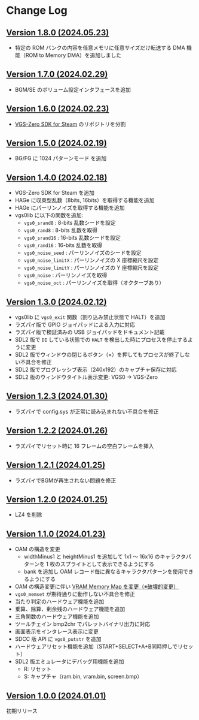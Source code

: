 # Change Log

## [Version 1.8.0 (2024.05.23)](https://github.com/suzukiplan/vgszero/releases/tag/1.8.0)

- 特定の ROM バンクの内容を任意メモリに任意サイズだけ転送する DMA 機能（ROM to Memory DMA）を追加しました

## [Version 1.7.0 (2024.02.29)](https://github.com/suzukiplan/vgszero/releases/tag/1.7.0)

- BGM/SE のボリューム設定インタフェースを追加

## [Version 1.6.0 (2024.02.23)](https://github.com/suzukiplan/vgszero/releases/tag/1.6.0)

- [VGS-Zero SDK for Steam](https://github.com/suzukiplan/vgszero-steam) のリポジトリを分割

## [Version 1.5.0 (2024.02.19)](https://github.com/suzukiplan/vgszero/releases/tag/1.5.0)

- BG/FG に 1024 パターンモード を追加

## [Version 1.4.0 (2024.02.18)](https://github.com/suzukiplan/vgszero/releases/tag/1.4.0)

- VGS-Zero SDK for Steam を追加
- HAGe に収束型乱数（8bits, 16bits）を取得する機能を追加
- HAGe にパーリンノイズを取得する機能を追加
- vgs0lib に以下の関数を追加:
  - `vgs0_srand8` : 8-bits 乱数シードを設定
  - `vgs0_rand8` : 8-bits 乱数を取得
  - `vgs0_srand16` : 16-bits 乱数シードを設定
  - `vgs0_rand16` : 16-bits 乱数を取得
  - `vgs0_noise_seed` : パーリンノイズのシードを設定
  - `vgs0_noise_limitX` : パーリンノイズの X 座標縮尺を設定
  - `vgs0_noise_limitY` : パーリンノイズの Y 座標縮尺を設定
  - `vgs0_noise` : パーリンノイズを取得
  - `vgs0_noise_oct` : パーリンノイズを取得（オクターブあり）

## [Version 1.3.0 (2024.02.12)](https://github.com/suzukiplan/vgszero/releases/tag/1.3.0)

- vgs0lib に `vgs0_exit` 関数（割り込み禁止状態で HALT）を追加
- ラズパイ版で GPIO ジョイパッドによる入力に対応
- ラズパイ版で検証済みの USB ジョイパッドをドキュメント記載
- SDL2 版で `DI` している状態での `HALT` を検出した時にプロセスを停止するように変更
- SDL2 版でウィンドウの閉じるボタン（×）を押してもプロセスが終了しない不具合を修正
- SDL2 版でプログレッシブ表示（240x192）のキャプチャ保存に対応
- SDL2 版のウィンドウタイトル表示変更: VGS0 -> VGS-Zero

## [Version 1.2.3 (2024.01.30)](https://github.com/suzukiplan/vgszero/releases/tag/1.2.3)

- ラズパイで config.sys が正常に読み込まれない不具合を修正

## [Version 1.2.2 (2024.01.26)](https://github.com/suzukiplan/vgszero/releases/tag/1.2.2)

- ラズパイでリセット時に 16 フレームの空白フレームを挿入

## [Version 1.2.1 (2024.01.25)](https://github.com/suzukiplan/vgszero/releases/tag/1.2.1)

- ラズパイでBGMが再生されない問題を修正

## [Version 1.2.0 (2024.01.25)](https://github.com/suzukiplan/vgszero/releases/tag/1.2.0)

- LZ4 を削除

## [Version 1.1.0 (2024.01.23)](https://github.com/suzukiplan/vgszero/releases/tag/1.1.0)

- OAM の構造を変更
  - widthMinus1 と heightMinus1 を追加して 1x1 〜 16x16 のキャラクタパターンを 1 枚のスプライトとして表示できるようにする
  - bank を追加し OAM レコード毎に異なるキャラクタパターンを使用できるようにする
- OAM の構造変更に伴い [VRAM Memory Map を変更（※破壊的変更）](https://github.com/suzukiplan/vgszero/pull/14/files#diff-b335630551682c19a781afebcf4d07bf978fb1f8ac04c6bf87428ed5106870f5R325-R346)
- `vgs0_memset` が期待通りに動作しない不具合を修正
- 当たり判定のハードウェア機能を追加
- 乗算、除算、剰余残のハードウェア機能を追加
- 三角関数のハードウェア機能を追加
- ツールチェイン bmp2chr でパレットバイナリ出力に対応
- 画面表示をインタレース表示に変更
- SDCC 版 API に `vgs0_putstr` を追加
- ハードウェアリセット機能を追加（START+SELECT+A+B同時押しでリセット）
- SDL2 版エミュレータにデバッグ用機能を追加
  - R: リセット
  - S: キャプチャ（ram.bin, vram.bin, screen.bmp）

## [Version 1.0.0 (2024.01.01)](https://github.com/suzukiplan/vgszero/releases/tag/1.0.0)

初期リリース

